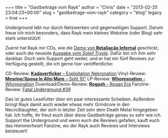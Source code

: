+++
title = "Gastbeiträge vom Rayk"
author = "Chris"
date = "2013-02-25 23:04:23+00:00"
slug = "gastbeitrage-vom-rayk"
category = "blog"
legacy = true
+++

Underground lebt nur durch Netzwerken und gegenseitigen Support. Darum freue ich mich besonders, dass Rayk mein kleines Webzine (oder Blog) sehr stark unterstützt!

Zuerst hat Rayk mir CDs, wie die <a href="http://necroslaughter.de/2013/01/retaliacao-infernal-retaliacao-infernal/">Demo von **Retaliação Infernal**</a> geschickt, oder auch die neueste <a href="http://necroslaughter.de/2013/02/soleil-tryste-issue-3/" title="Soleil Tryste – Issue 3">Ausgabe vom _Soleil Tryste_</a>. Dafür bin ich ihm sehr dankbar. Doch sein Support geht weiter, und er hat mir fünf Reviews zur Verfügung gestellt, die ich gerne hier veröffentliche:

CD-Review: <a href="http://necroslaughter.de/2013/02/kadaverficker-exploitation-nekronation/" title="Kadaverficker – Exploitation Nekronation">**Kadaverficker** – Exploitation Nekronation</a>
Vinyl-Review: <a href="http://necroslaughter.de/2013/02/mesrinesposa-in-alto-mare-split-10/" title="Mesrine/Sposa In Alto Mare – Split 10’”">**Mesrine**/**Sposa In Alto Mare** – Split 10"</a>
LP-Review: <a href="http://necroslaughter.de/2013/02/whoresnation-whoresnation/">**Whoresnation** - Whoresnation</a>
Download/Demo-Review: <a href="http://necroslaughter.de/2013/02/rogash-rogan-era-2/">**Rogash** - Rogan Era</a>
Fanzine-Review: <a href="http://necroslaughter.de/2013/02/fatal-underground-39/">Fatal Underground #39</a>

Das ist gutes Lesefutter über ein paar interessante Scheiben. Außerdem bringt Rayk damit auch wieder etwas mehr Grindcore in den NecroSlaughter, der sich in letzter Zeit sehr dem Death Metal hingegeben hat. Ich hoffe, ihr freut euch über diese Gastbeiträge genau so sehr wie ich. Support the Underground und wenn euch die Reviews gefallen, kauft euch das _Hammerheart_ Fanzine, wo der Rayk auch Reviews und Interviews beisteuert!



